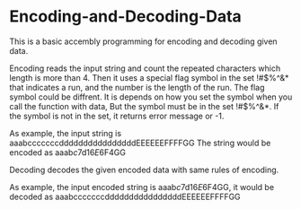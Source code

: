# Encoding-and-Decoding-Data

This is a basic accembly programming for encoding and decoding given data.

Encoding reads the input string and count the repeated characters which length is more than 4.
Then it uses a special flag symbol in the set !#$%^&* that indicates a run, and the number is the length of the run.
The flag symbol could be diffrent. It is depends on how you set the symbol when you call the function with data, But the symbol must be in the set !#$%^&*.
If the symbol is not in the set, it returns error message or -1.

As example, the input string is aaabcccccccddddddddddddddddEEEEEEFFFFGG
The string would be encoded as aaab$c7$d16$E6$F4GG

Decoding decodes the given encoded data with same rules of encoding. 

As example, the input encoded string is aaab$c7$d16$E6$F4GG, it would be decoded as aaabcccccccddddddddddddddddEEEEEEFFFFGG